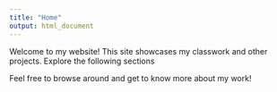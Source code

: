 ```yaml
---
title: "Home"
output: html_document
---
```


Welcome to my website! This site showcases my classwork and other projects. Explore the following sections

Feel free to browse around and get to know more about my work!
